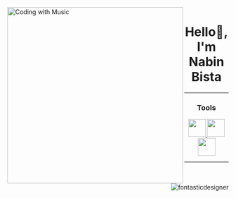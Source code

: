 <img align="left" alt="Coding with Music" width="400" src="https://media4.giphy.com/media/Xgq4laJFc6nzo8cyuK/giphy.gif">
<h1 align="center">Hello👋, I'm Nabin Bista</h1>
<hr>
<img align="right" src="https://github-readme-stats.vercel.app/api/top-langs?username=fontasticdesigner&show_icons=true&locale=en&layout=compact" alt="fontasticdesigner" />
<h3 align="center">Tools</h3>
<p align="center">
<a href="https://html.com/" rel="noreferrer"> <img src="https://img.icons8.com/?size=512&id=OvHfxNJ4T2jr&forg" width="40" height="40"/> </a>
<a href="https://www.w3.org/Style/CSS/Overview.en.html#:~:text=What%20is%20CSS%3F,from%20the%20CSS%20working%20group." rel="noreferrer">
  <img src="https://img.icons8.com/?size=512&id=2tHbkMhSLMfq&format=png" width="40" height="40"/> </a>
<a href="https://www.photoshop.com/en" target="_blank" rel="noreferrer"> <img src="https://img.icons8.com/?size=512&id=rnFUfw9cFw1N&format=png" width="40" height="40"/> </a>
<br>
<hr>
</p>
